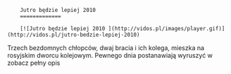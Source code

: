 
        Jutro będzie lepiej 2010 
        =============
        
        [![Jutro będzie lepiej 2010 ](http://vidos.pl/images/player.gif)](http://vidos.pl/jutro-bedzie-lepiej-2010)
        
        
 Trzech bezdomnych chłopców, dwaj bracia i ich kolega, mieszka na rosyjskim dworcu kolejowym. Pewnego dnia postanawiają wyruszyć w zobacz pełny opis
    